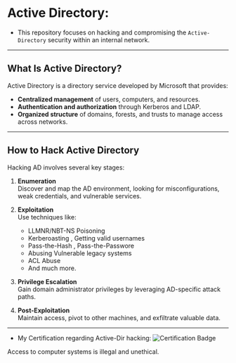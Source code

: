 # Active Directory: 
- This repository focuses on hacking and compromising the `Active-Directory` security within an internal network.

---

## What Is Active Directory?
Active Directory is a directory service developed by Microsoft that provides:
- **Centralized management** of users, computers, and resources.
- **Authentication and authorization** through Kerberos and LDAP.
- **Organized structure** of domains, forests, and trusts to manage access across networks.

---

##  How to Hack Active Directory
Hacking AD involves several key stages:
1. **Enumeration**  
   Discover and map the AD environment, looking for misconfigurations, weak credentials, and vulnerable services.

2. **Exploitation**  
   Use techniques like:
   - LLMNR/NBT-NS Poisoning
   - Kerberoasting , Getting valid usernames
   - Pass-the-Hash , Pass-the-Passwore
   - Abusing Vulnerable legacy systems
   - ACL Abuse
   - And much more.

3. **Privilege Escalation**  
   Gain domain administrator privileges by leveraging AD-specific attack paths.

4. **Post-Exploitation**  
   Maintain access, pivot to other machines, and exfiltrate valuable data.

---     
 - My Certification regarding Active-Dir hacking:
 ![Certification Badge](https://api.accredible.com/v1/frontend/credential_website_embed_image/badge/134987828)


 Access to computer systems is illegal and unethical.